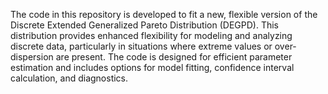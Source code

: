 
The code in this repository is developed to fit a new, flexible version of the Discrete Extended Generalized Pareto Distribution (DEGPD). This distribution provides enhanced flexibility for modeling and analyzing discrete data, particularly in situations where extreme values or over-dispersion are present. The code is designed for efficient parameter estimation and includes options for model fitting, confidence interval calculation, and diagnostics.
